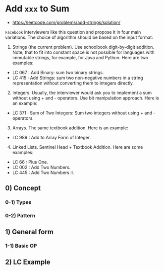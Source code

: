 # Add `xxx` to Sum

- https://leetcode.com/problems/add-strings/solution/

`Facebook` interviewers like this question and propose it in four main variations. The choice of algorithm should be based on the input format:

1. Strings (the current problem). Use schoolbook digit-by-digit addition. Note, that to fit into constant space is not possible for languages with immutable strings, for example, for Java and Python. Here are two examples:
- LC 067 : Add Binary: sum two binary strings.
- LC 415 : Add Strings: sum two non-negative numbers in a string representation without converting them to integers directly.

2. Integers. Usually, the interviewer would ask you to implement a sum without using + and - operators. Use bit manipulation approach. Here is an example:
- LC 371 : Sum of Two Integers: Sum two integers without using + and - operators.

3. Arrays. The same textbook addition. Here is an example:
- LC 989 : Add to Array Form of Integer.

4. Linked Lists. Sentinel Head + Textbook Addition. Here are some examples:
- LC 66 : Plus One.
- LC 002 : Add Two Numbers.
- LC 445 : Add Two Numbers II.


## 0) Concept  

### 0-1) Types

### 0-2) Pattern

## 1) General form

### 1-1) Basic OP

## 2) LC Example